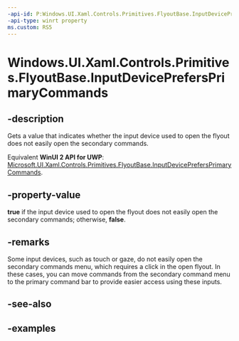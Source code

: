 ```yaml
---
-api-id: P:Windows.UI.Xaml.Controls.Primitives.FlyoutBase.InputDevicePrefersPrimaryCommands
-api-type: winrt property
ms.custom: RS5
---
```


<!-- Property syntax.
public bool InputDevicePrefersPrimaryCommands { get; }
-->

# Windows.UI.Xaml.Controls.Primitives.FlyoutBase.InputDevicePrefersPrimaryCommands

## -description

Gets a value that indicates whether the input device used to open the flyout does not easily open the secondary commands.

Equivalent **WinUI 2 API for UWP**: [Microsoft.UI.Xaml.Controls.Primitives.FlyoutBase.InputDevicePrefersPrimaryCommands](/windows/winui/api/microsoft.ui.xaml.controls.primitives.flyoutbase.inputdeviceprefersprimarycommands).

## -property-value

**true** if the input device used to open the flyout does not easily open the secondary commands; otherwise, **false**.

## -remarks

Some input devices, such as touch or gaze, do not easily open the secondary commands menu, which requires a click in the open flyout. In these cases, you can move commands from the secondary command menu to the primary command bar to provide easier access using these inputs.

## -see-also

## -examples

